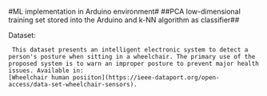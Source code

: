 #ML implementation in Arduino environment#
##PCA low-dimensional training set stored into the Arduino and k-NN algorithm as classifier##

Dataset:
```
 This dataset presents an intelligent electronic system to detect a person's posture when sitting in a wheelchair. The primary use of the proposed system is to warn an improper posture to prevent major health issues. Available in:
[Wheelchair human posiiton](https://ieee-dataport.org/open-access/data-set-wheelchair-sensors).
```
